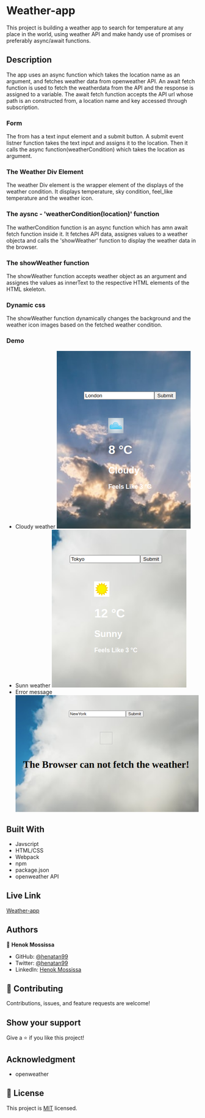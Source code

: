 # Weather-app
This project is building a weather app to search for temperature at any place in the world, using weather API and make handy use of promises  or preferably async/await functions. 

## Description 
The app uses an async function which takes the location name as an argument, and fetches weather data from openweather API. 
An await fetch function is used to fetch the weatherdata from the API and the response is assigned to a variable.
The await fetch function accepts the API url whose path is an constructed from, a location name and key accessed through subscription. 

### Form 
The from has a text input element and a submit button. A submit event listner function takes the text input and assigns it to the location. Then it calls the async function(weatherCondition) which takes the location as argument.

### The Weather Div Element 
The weather Div element is the wrapper element of the displays of the weather condition. 
It displays temperature, sky condition, feel_like temperature and the weather icon. 

### The aysnc - 'weatherCondition(location)' function
The watherCondition function is an async function which has amn await fetch function inside it. It fetches API data, assignes values to a weather objecta and calls the 'showWeather' function to display the weather data in the browser. 

### The showWeather function
The showWeather function accepts weather object as an argument and assignes the values as innerText to the respective HTML elements of the HTML skeleton. 

### Dynamic css
The showWeather function dynamically changes the background and the weather icon images based on the fetched weather condition. 

### Demo 
- Cloudy weather
![screenshot](src/docs/Screenshot1.png)
- Sunn weather
![screenshot](src/docs/Screenshot2.png)
- Error message 
![screenshot](src/docs/Screenshot3.png)

## Built With

- Javscript
- HTML/CSS
- Webpack 
- npm 
- package.json
- openweather API 

## Live Link
[Weather-app](https://henatan99.github.io/Weather-app/)

## Authors

👤 **Henok Mossissa**

- GitHub: [@henatan99](https://github.com/henatan99)
- Twitter: [@henatan99](https://twitter.com/henatan99)
- LinkedIn: [Henok Mossissa](https://www.linkedin.com/in/henok-mekonnen-2a251613/)

## :handshake: Contributing

Contributions, issues, and feature requests are welcome!

## Show your support

Give a :star:️ if you like this project!

## Acknowledgment 
- openweather 

## :memo: License

This project is [MIT](./LICENSE) licensed.